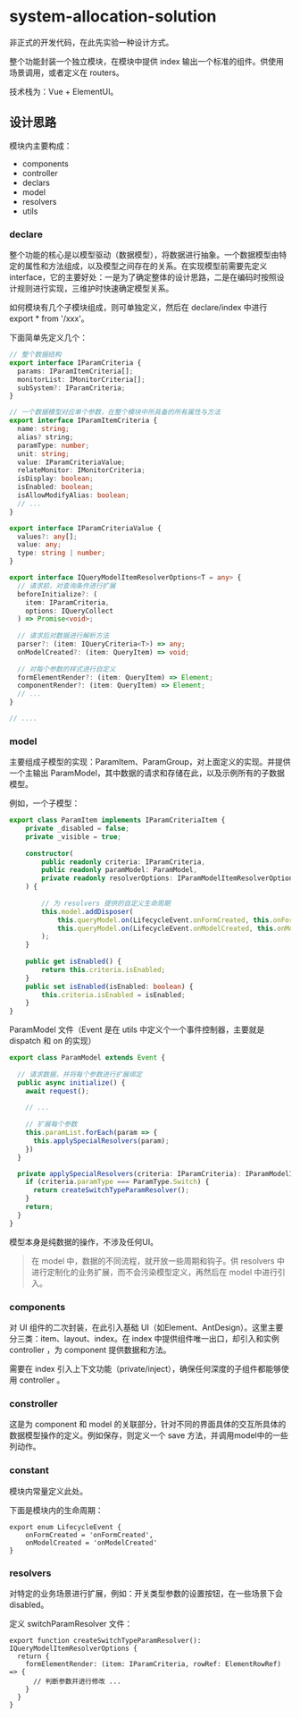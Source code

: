 # system-allocation-solution
非正式的开发代码，在此先实验一种设计方式。

整个功能封装一个独立模块，在模块中提供 index 输出一个标准的组件。供使用场景调用，或者定义在 routers。

技术栈为：Vue + ElementUI。



## 设计思路

模块内主要构成：

- components
- controller
- declars
- model
- resolvers
- utils


### declare

整个功能的核心是以模型驱动（数据模型），将数据进行抽象。一个数据模型由特定的属性和方法组成，以及模型之间存在的关系。在实现模型前需要先定义 interface，它的主要好处：一是为了确定整体的设计思路，二是在编码时按照设计规则进行实现，三维护时快速确定模型关系。

如何模块有几个子模块组成，则可单独定义，然后在 declare/index 中进行 export * from '/xxx'。

下面简单先定义几个：

```ts
// 整个数据结构
export interface IParamCriteria {
  params: IParamItemCriteria[];
  monitorList: IMonitorCriteria[];
  subSystem?: IParamCriteria;
}

// 一个数据模型对应单个参数，在整个模块中所具备的所有属性与方法
export interface IParamItemCriteria {
  name: string;
  alias? string;
  paramType: number;
  unit: string;
  value: IParamCriteriaValue;
  relateMonitor: IMonitorCriteria;
  isDisplay: boolean;
  isEnabled: boolean;
  isAllowModifyAlias: boolean;
  // ...
}

export interface IParamCriteriaValue {
  values?: any[];
  value: any;
  type: string | number;
}

export interface IQueryModelItemResolverOptions<T = any> {
  // 请求前，对查询条件进行扩展
  beforeInitialize?: (
    item: IParamCriteria,
    options: IQueryCollect
  ) => Promise<void>;
  
  // 请求后对数据进行解析方法
  parser?: (item: IQueryCriteria<T>) => any;
  onModelCreated?: (item: QueryItem) => void;
  
  // 对每个参数的样式进行自定义
  formElementRender?: (item: QueryItem) => Element;
  componentRender?: (item: QueryItem) => Element;
  // ...
}

// ....
```



### model

主要组成子模型的实现：ParamItem、ParamGroup，对上面定义的实现。并提供一个主输出 ParamModel，其中数据的请求和存储在此，以及示例所有的子数据模型。

例如，一个子模型：
```ts
export class ParamItem implements IParamCriteriaItem {
    private _disabled = false;
    private _visible = true;
    
    constructor(
        public readonly criteria: IParamCriteria,
        public readonly paramModel: ParamModel,
        private readonly resolverOptions: IParamModelItemResolverOptions = {}
    ) {
    
        // 为 resolvers 提供的自定义生命周期
        this.model.addDisposer(
            this.queryModel.on(LifecycleEvent.onFormCreated, this.onFormCreated),
            this.queryModel.on(LifecycleEvent.onModelCreated, this.onModelCreated)
        );
    }
    
    public get isEnabled() {
        return this.criteria.isEnabled;
    }
    public set isEnabled(isEnabled: boolean) {
        this.criteria.isEnabled = isEnabled;
    }
}
```

ParamModel 文件（Event 是在 utils 中定义个一个事件控制器，主要就是 dispatch 和 on 的实现）
```ts
export class ParamModel extends Event {
  
  // 请求数据，并将每个参数进行扩展绑定
  public async initialize() {
    await request();
    
    // ...
    
    // 扩展每个参数
    this.paramList.forEach(param => {
      this.applySpecialResolvers(param);
    })
  }

  private applySpecialResolvers(criteria: IParamCriteria): IParamModelItemResolverOptions {
    if (criteria.paramType === ParamType.Switch) {
      return createSwitchTypeParamResolver();
    }
    return;
  }
}
```

模型本身是纯数据的操作，不涉及任何UI。

> 在 model 中，数据的不同流程，就开放一些周期和钩子。供 resolvers 中进行定制化的业务扩展，而不会污染模型定义，再然后在 model 中进行引入。



### components

对 UI 组件的二次封装，在此引入基础 UI（如Element、AntDesign）。这里主要分三类：item、layout、index。在 index 中提供组件唯一出口，却引入和实例 controller ，为 component 提供数据和方法。

需要在 index 引入上下文功能（private/inject），确保任何深度的子组件都能够使用 controller 。



### constroller

这是为 component 和 model 的关联部分，针对不同的界面具体的交互所具体的数据模型操作的定义。例如保存，则定义一个 save 方法，并调用model中的一些列动作。



### constant

模块内常量定义此处。

下面是模块内的生命周期：
```
export enum LifecycleEvent {
    onFormCreated = 'onFormCreated',
    onModelCreated = 'onModelCreated'
}
```


### resolvers

对特定的业务场景进行扩展，例如：开关类型参数的设置按钮，在一些场景下会 disabled。

定义 switchParamResolver 文件：
```
export function createSwitchTypeParamResolver(): IQueryModelItemResolverOptions {
  return {
    formElementRender: (item: IParamCriteria, rowRef: ElementRowRef) => {
      // 判断参数并进行修改 ...
    }
  }
}
```
